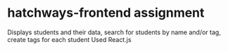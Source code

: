 # hatchways-frontend assignment 
Displays students and their data, search for students by name and/or tag, create tags for each student
Used React.js
